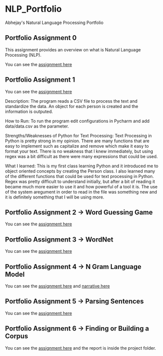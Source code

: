 # NLP_Portfolio
Abhejay's Natural Language Processing Portfolio

## Portfolio Assignment 0

This assignment provides an overview on what is Natural Language Processing (NLP).

You can see the [assignment here](Assignment0.pdf)

## Portfolio Assignment 1

You can see the [assignment here](Assignment1.py)

Description:
The program reads a CSV file to process the text and standardize the data. An object for each person is created and the information is outputed.

How to Run:
To run the program edit configurations in Pycharm and add data/data.csv as the parameter.

Strengths/Weaknesses of Python for Text Processing:
Text Processing in Python is pretty strong in my opinion. There are many functions that are easy to implement such as capitalize and remove which make it easy to format your text. There is no weakness that I knew immediately, but using regex was a bit difficult as there were many expressions that could be used.

What I learned:
This is my first class learning Python and it introduced me to object oriented concepts by creating the Person class. I also learned many of the different functions that could be used for text processing in Python. Regex was pretty difficult to understand initially, but after a bit of reading it became much more easier to use it and how powerful of a tool it is. The use of the system aregument in order to read in the file was something new and it is definitely something that I will be using more.

## Portfolio Assignment 2 -> Word Guessing Game

You can see the [assignment here](Assignment2.py)

## Portfolio Assignment 3 -> WordNet

You can see the [assignment here](Assignment3.pdf)

## Portfolio Assignment 4 -> N Gram Language Model

You can see the [assignment here](Assignment4) and [narrative here](Assignment4_N-grams_Narrative.pdf)

## Portfolio Assignment 5 -> Parsing Sentences

You can see the [assignment here](Assignment5.pdf)

## Portfolio Assignment 6 -> Finding or Building a Corpus

You can see the [assignment here](Assignment6) and the report is inside the project folder.
